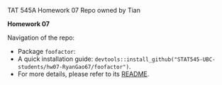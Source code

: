 TAT 545A Homework 07 Repo owned by Tian

**Homework 07** 

Navigation of the repo:
* Package `foofactor`:
* A quick installation guide: `devtools::install_github("STAT545-UBC-students/hw07-RyanGao67/foofactor")`.
* For more details, please refer to its [README](./foofactors/README.md).
